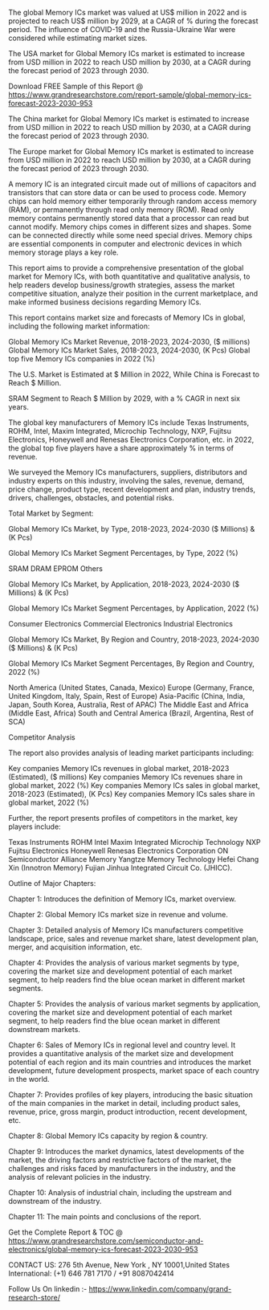 
The global Memory ICs market was valued at US$ million in 2022 and is projected to reach US$ million by 2029, at a CAGR of % during the forecast period. The influence of COVID-19 and the Russia-Ukraine War were considered while estimating market sizes.

The USA market for Global Memory ICs market is estimated to increase from USD million in 2022 to reach USD million by 2030, at a CAGR during the forecast period of 2023 through 2030.

Download FREE Sample of this Report @ https://www.grandresearchstore.com/report-sample/global-memory-ics-forecast-2023-2030-953

The China market for Global Memory ICs market is estimated to increase from USD million in 2022 to reach USD million by 2030, at a CAGR during the forecast period of 2023 through 2030.

The Europe market for Global Memory ICs market is estimated to increase from USD million in 2022 to reach USD million by 2030, at a CAGR during the forecast period of 2023 through 2030.

A memory IC is an integrated circuit made out of millions of capacitors and transistors that can store data or can be used to process code. Memory chips can hold memory either temporarily through random access memory (RAM), or permanently through read only memory (ROM). Read only memory contains permanently stored data that a processor can read but cannot modify. Memory chips comes in different sizes and shapes. Some can be connected directly while some need special drives. Memory chips are essential components in computer and electronic devices in which memory storage plays a key role.

This report aims to provide a comprehensive presentation of the global market for Memory ICs, with both quantitative and qualitative analysis, to help readers develop business/growth strategies, assess the market competitive situation, analyze their position in the current marketplace, and make informed business decisions regarding Memory ICs.

This report contains market size and forecasts of Memory ICs in global, including the following market information:

Global Memory ICs Market Revenue, 2018-2023, 2024-2030, ($ millions)
Global Memory ICs Market Sales, 2018-2023, 2024-2030, (K Pcs)
Global top five Memory ICs companies in 2022 (%)

The U.S. Market is Estimated at $ Million in 2022, While China is Forecast to Reach $ Million.

SRAM Segment to Reach $ Million by 2029, with a % CAGR in next six years.

The global key manufacturers of Memory ICs include Texas Instruments, ROHM, Intel, Maxim Integrated, Microchip Technology, NXP, Fujitsu Electronics, Honeywell and Renesas Electronics Corporation, etc. in 2022, the global top five players have a share approximately % in terms of revenue.

We surveyed the Memory ICs manufacturers, suppliers, distributors and industry experts on this industry, involving the sales, revenue, demand, price change, product type, recent development and plan, industry trends, drivers, challenges, obstacles, and potential risks.

Total Market by Segment:

Global Memory ICs Market, by Type, 2018-2023, 2024-2030 ($ Millions) & (K Pcs)

Global Memory ICs Market Segment Percentages, by Type, 2022 (%)

SRAM
DRAM
EPROM
Others

Global Memory ICs Market, by Application, 2018-2023, 2024-2030 ($ Millions) & (K Pcs)

Global Memory ICs Market Segment Percentages, by Application, 2022 (%)

Consumer Electronics
Commercial Electronics
Industrial Electronics

Global Memory ICs Market, By Region and Country, 2018-2023, 2024-2030 ($ Millions) & (K Pcs)

Global Memory ICs Market Segment Percentages, By Region and Country, 2022 (%)

North America (United States, Canada, Mexico)
Europe (Germany, France, United Kingdom, Italy, Spain, Rest of Europe)
Asia-Pacific (China, India, Japan, South Korea, Australia, Rest of APAC)
The Middle East and Africa (Middle East, Africa)
South and Central America (Brazil, Argentina, Rest of SCA)

Competitor Analysis

The report also provides analysis of leading market participants including:

Key companies Memory ICs revenues in global market, 2018-2023 (Estimated), ($ millions)
Key companies Memory ICs revenues share in global market, 2022 (%)
Key companies Memory ICs sales in global market, 2018-2023 (Estimated), (K Pcs)
Key companies Memory ICs sales share in global market, 2022 (%)

Further, the report presents profiles of competitors in the market, key players include:

Texas Instruments
ROHM
Intel
Maxim Integrated
Microchip Technology
NXP
Fujitsu Electronics
Honeywell
Renesas Electronics Corporation
ON Semiconductor
Alliance Memory
Yangtze Memory Technology
Hefei Chang Xin (Innotron Memory)
Fujian Jinhua Integrated Circuit Co. (JHICC).

Outline of Major Chapters:

Chapter 1: Introduces the definition of Memory ICs, market overview.

Chapter 2: Global Memory ICs market size in revenue and volume.

Chapter 3: Detailed analysis of Memory ICs manufacturers competitive landscape, price, sales and revenue market share, latest development plan, merger, and acquisition information, etc.

Chapter 4: Provides the analysis of various market segments by type, covering the market size and development potential of each market segment, to help readers find the blue ocean market in different market segments.

Chapter 5: Provides the analysis of various market segments by application, covering the market size and development potential of each market segment, to help readers find the blue ocean market in different downstream markets.

Chapter 6: Sales of Memory ICs in regional level and country level. It provides a quantitative analysis of the market size and development potential of each region and its main countries and introduces the market development, future development prospects, market space of each country in the world.

Chapter 7: Provides profiles of key players, introducing the basic situation of the main companies in the market in detail, including product sales, revenue, price, gross margin, product introduction, recent development, etc.

Chapter 8: Global Memory ICs capacity by region & country.

Chapter 9: Introduces the market dynamics, latest developments of the market, the driving factors and restrictive factors of the market, the challenges and risks faced by manufacturers in the industry, and the analysis of relevant policies in the industry.

Chapter 10: Analysis of industrial chain, including the upstream and downstream of the industry.

Chapter 11: The main points and conclusions of the report.

Get the Complete Report & TOC @ https://www.grandresearchstore.com/semiconductor-and-electronics/global-memory-ics-forecast-2023-2030-953

CONTACT US:
276 5th Avenue, New York , NY 10001,United States
International: (+1) 646 781 7170 / +91 8087042414

Follow Us On linkedin :- https://www.linkedin.com/company/grand-research-store/

